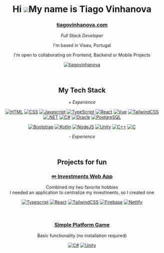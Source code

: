 <div align="center">
  
# Hi ![](https://user-images.githubusercontent.com/18350557/176309783-0785949b-9127-417c-8b55-ab5a4333674e.gif)My name is Tiago Vinhanova

### [tiagovinhanova.com](https://tiagovinhanova.com)
<p><em>Full Stack Developer</em></p>
<p>I'm based in Viseu, Portugal</p>
<p>I'm open to collaborating on Frontend, Backend or Mobile Projects</p>

[![tiagovinhanova](https://img.shields.io/badge/tiagovinhanova-0A66C2?style=for-the-badge&logo=linkedin&logoColor=white)](https://www.linkedin.com/in/tiagovinhanova/)

<br />

## My Tech Stack
<p><em>+ Experience</em></p>

[![HTML](https://img.shields.io/badge/HTML5-E34F26?style=for-the-badge&logo=html5&logoColor=white)](#)
[![CSS](https://img.shields.io/badge/CSS3-1572B6?style=for-the-badge&logo=css3&logoColor=white)](#)
[![Javascript](https://img.shields.io/badge/JavaScript-F7DF1E?style=for-the-badge&logo=javascript&logoColor=323330)](#)
[![TypeScript](https://img.shields.io/badge/typescript-3178C6?style=for-the-badge&logo=typescript&logoColor=white)](#)
[![React](https://img.shields.io/badge/React-20232A?style=for-the-badge&logo=react&logoColor=61DAFB)](#)
[![Vue](https://img.shields.io/badge/Vue-35495E?style=for-the-badge&logo=vuedotjs&logoColor=4FC08D)](#)
[![TailwindCSS](https://img.shields.io/badge/Tailwind-38B2AC?style=for-the-badge&logo=tailwind-css&logoColor=white)](#)
[![.NET](https://img.shields.io/badge/.net-512BD4?style=for-the-badge&logo=dotnet&logoColor=white)](#)
[![C#](https://img.shields.io/badge/C%23-239120?style=for-the-badge&logo=csharp&logoColor=white)](#)
[![Oracle](https://img.shields.io/badge/oracle-F80000?style=for-the-badge&logo=oracle&logoColor=white)](#)
[![PostgreSQL](https://img.shields.io/badge/PostgreSQL-316192?style=for-the-badge&logo=postgresql&logoColor=white)](#)
<br />

[![Bootstrap](https://img.shields.io/badge/Bootstrap-563D7C?style=for-the-badge&logo=bootstrap&logoColor=white)](#)
[![Kotlin](https://img.shields.io/badge/Kotlin-0095D5?&style=for-the-badge&logo=kotlin&logoColor=white)](#)
[![NodeJS](https://img.shields.io/badge/Node-339933?style=for-the-badge&logo=nodedotjs&logoColor=white)](#)
[![Unity](https://img.shields.io/badge/Unity-100000?style=for-the-badge&logo=unity&logoColor=white)](#)
[![C++](https://img.shields.io/badge/c++-00599C?style=for-the-badge&logo=cplusplus&logoColor=white)](#)
[![C](https://img.shields.io/badge/c-A8B9CC?style=for-the-badge&logo=c&logoColor=323330)](#)
<p><em>- Experience</em></p>
<br />

## Projects for fun

### [∞ Investments Web App](https://infinity-investments.netlify.app)
Combined my two favorite hobbies <br />
I needed an application to centralize my investments, so I created one

[![Typescript](https://img.shields.io/badge/Typescript-3178C6?style=for-the-badge&logo=typescript&logoColor=white)](#)
[![React](https://img.shields.io/badge/React-20232A?style=for-the-badge&logo=react&logoColor=61DAFB)](#)
[![TailwindCSS](https://img.shields.io/badge/Tailwind-38B2AC?style=for-the-badge&logo=tailwind-css&logoColor=white)](#)
[![Firebase](https://img.shields.io/badge/Firebase-FFCA28?style=for-the-badge&logo=firebase&logoColor=white)](#)
[![Netlify](https://img.shields.io/badge/Netlify-00C7B7?style=for-the-badge&logo=netlify&logoColor=white)](#)

<br />

### [Simple Platform Game](https://vinhanova.itch.io/platform-game)
Basic functionality (no installation required)

[![C#](https://img.shields.io/badge/C%23-239120?style=for-the-badge&logo=csharp&logoColor=white)](#)
[![Unity](https://img.shields.io/badge/Unity-100000?style=for-the-badge&logo=unity&logoColor=white)](#)

<br />

<!-- ![Repository’s Stats](http://github-profile-summary-cards.vercel.app/api/cards/profile-details?username=Vinhanova&theme=github_dark) -->
</div>
